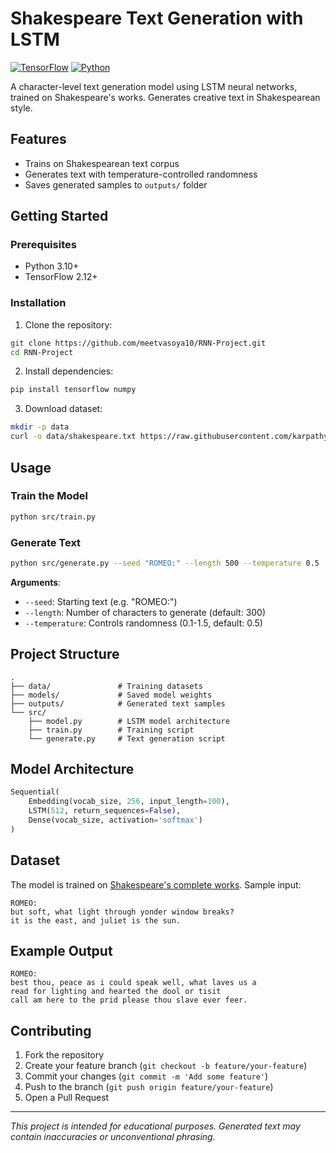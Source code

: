 # Shakespeare Text Generation with LSTM

[![TensorFlow](https://img.shields.io/badge/TensorFlow-2.12+-orange)](https://www.tensorflow.org/)
[![Python](https://img.shields.io/badge/Python-3.10+-blue.svg)](https://www.python.org/)

A character-level text generation model using LSTM neural networks, trained on Shakespeare's works. Generates creative text in Shakespearean style.

## Features
- Trains on Shakespearean text corpus
- Generates text with temperature-controlled randomness
- Saves generated samples to `outputs/` folder

## Getting Started

### Prerequisites
- Python 3.10+
- TensorFlow 2.12+

### Installation
1. Clone the repository:
```bash
git clone https://github.com/meetvasoya10/RNN-Project.git
cd RNN-Project
```

2. Install dependencies:
```bash
pip install tensorflow numpy
```

3. Download dataset:
```bash
mkdir -p data
curl -o data/shakespeare.txt https://raw.githubusercontent.com/karpathy/char-rnn/master/data/tinyshakespeare/input.txt
```

## Usage

### Train the Model
```bash
python src/train.py
```

### Generate Text
```bash
python src/generate.py --seed "ROMEO:" --length 500 --temperature 0.5
```

**Arguments**:
- `--seed`: Starting text (e.g. "ROMEO:")
- `--length`: Number of characters to generate (default: 300)
- `--temperature`: Controls randomness (0.1-1.5, default: 0.5)

## Project Structure
```
.
├── data/               # Training datasets
├── models/             # Saved model weights
├── outputs/            # Generated text samples
└── src/
    ├── model.py        # LSTM model architecture
    ├── train.py        # Training script
    └── generate.py     # Text generation script
```

## Model Architecture
```python
Sequential(
    Embedding(vocab_size, 256, input_length=100),
    LSTM(512, return_sequences=False),
    Dense(vocab_size, activation='softmax')
)
```

## Dataset
The model is trained on [Shakespeare's complete works](https://www.gutenberg.org/ebooks/100). Sample input:
```
ROMEO:
but soft, what light through yonder window breaks?
it is the east, and juliet is the sun.
```

## Example Output
```
ROMEO:
best thou, peace as i could speak well, what laves us a
read for lighting and hearted the dool or tisit
call am here to the prid please thou slave ever feer.
```

## Contributing
1. Fork the repository
2. Create your feature branch (`git checkout -b feature/your-feature`)
3. Commit your changes (`git commit -m 'Add some feature'`)
4. Push to the branch (`git push origin feature/your-feature`)
5. Open a Pull Request

---

*This project is intended for educational purposes. Generated text may contain inaccuracies or unconventional phrasing.*